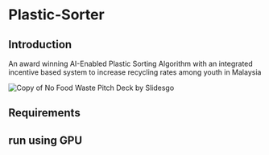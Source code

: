 # Plastic-Sorter
## Introduction
An award winning AI-Enabled Plastic Sorting Algorithm with an integrated incentive based system to increase recycling rates among youth in Malaysia


![Copy of No Food Waste Pitch Deck by Slidesgo](https://user-images.githubusercontent.com/43636043/130267199-c30f3fdd-b152-4f26-9584-5dae83660c1e.png)


## Requirements
## run using GPU
